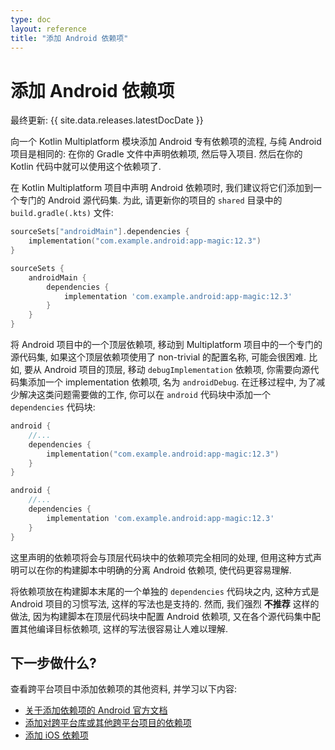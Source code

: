 ```yaml
---
type: doc
layout: reference
title: "添加 Android 依赖项"
---
```


# 添加 Android 依赖项

最终更新: {{ site.data.releases.latestDocDate }}

向一个 Kotlin Multiplatform 模块添加 Android 专有依赖项的流程, 与纯 Android 项目是相同的:
在你的 Gradle 文件中声明依赖项, 然后导入项目.
然后在你的 Kotlin 代码中就可以使用这个依赖项了.

在 Kotlin Multiplatform 项目中声明 Android 依赖项时, 我们建议将它们添加到一个专门的 Android 源代码集.
为此, 请更新你的项目的 `shared` 目录中的 `build.gradle(.kts)` 文件:

<div class="multi-language-sample" data-lang="kotlin">
<div class="sample" markdown="1" mode="kotlin" theme="idea" data-lang="kotlin" data-highlight-only>

```kotlin
sourceSets["androidMain"].dependencies {
    implementation("com.example.android:app-magic:12.3")
}
```

</div>
</div>

<div class="multi-language-sample" data-lang="groovy">
<div class="sample" markdown="1" mode="groovy" theme="idea" data-lang="groovy">

```groovy
sourceSets {
    androidMain {
        dependencies {
            implementation 'com.example.android:app-magic:12.3'
        }
    }
}
```

</div>
</div>

将 Android 项目中的一个顶层依赖项, 移动到 Multiplatform 项目中的一个专门的源代码集,
如果这个顶层依赖项使用了 non-trivial 的配置名称, 可能会很困难.
比如, 要从 Android 项目的顶层, 移动 `debugImplementation` 依赖项, 你需要向源代码集添加一个 implementation 依赖项, 名为 `androidDebug`.
在迁移过程中, 为了减少解决这类问题需要做的工作, 你可以在 `android` 代码块中添加一个 `dependencies` 代码块:

<div class="multi-language-sample" data-lang="kotlin">
<div class="sample" markdown="1" mode="kotlin" theme="idea" data-lang="kotlin" data-highlight-only>

```kotlin
android {
    //...
    dependencies {
        implementation("com.example.android:app-magic:12.3")
    }
}
```

</div>
</div>

<div class="multi-language-sample" data-lang="groovy">
<div class="sample" markdown="1" mode="groovy" theme="idea" data-lang="groovy">

```groovy
android {
    //...
    dependencies {
        implementation 'com.example.android:app-magic:12.3'
    }
}
```

</div>
</div>

这里声明的依赖项将会与顶层代码块中的依赖项完全相同的处理, 但用这种方式声明可以在你的构建脚本中明确的分离 Android 依赖项, 使代码更容易理解.

将依赖项放在构建脚本末尾的一个单独的 `dependencies` 代码块之内, 这种方式是 Android 项目的习惯写法, 这样的写法也是支持的.
然而, 我们强烈 **不推荐** 这样的做法, 因为构建脚本在顶层代码块中配置 Android 依赖项, 又在各个源代码集中配置其他编译目标依赖项,
这样的写法很容易让人难以理解.

## 下一步做什么?

查看跨平台项目中添加依赖项的其他资料, 并学习以下内容:

* [关于添加依赖项的 Android 官方文档](https://developer.android.com/studio/build/dependencies)
* [添加对跨平台库或其他跨平台项目的依赖项](../multiplatform/multiplatform-add-dependencies.html)
* [添加 iOS 依赖项](multiplatform-ios-dependencies.html)
